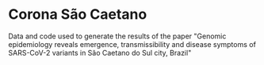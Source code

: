 # Corona São Caetano
Data and code used to generate the results of the paper "Genomic epidemiology reveals emergence, transmissibility and disease symptoms of SARS-CoV-2 variants in São Caetano do Sul city, Brazil"
